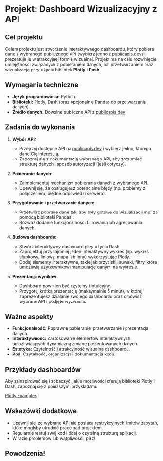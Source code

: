 # Projekt: Dashboard Wizualizacyjny z API

## Cel projektu
Celem projektu jest stworzenie interaktywnego dashboardu, który pobiera dane z wybranego publicznego API (wybierz jedno z [publicapis.dev](https://publicapis.dev/)) i prezentuje je w atrakcyjnej formie wizualnej. Projekt ma na celu rozwinięcie umiejętności związanych z pobieraniem danych, ich przetwarzaniem oraz wizualizacją przy użyciu bibliotek **Plotly** i **Dash**.

## Wymagania techniczne
- **Język programowania:** Python
- **Biblioteki:** Plotly, Dash (oraz opcjonalnie Pandas do przetwarzania danych)
- **Źródło danych:** Dowolne publiczne API z [publicapis.dev](https://publicapis.dev/)

## Zadania do wykonania
1. **Wybór API:**
   - Przejrzyj dostępne API na [publicapis.dev](https://publicapis.dev/) i wybierz jedno, którego dane Cię interesują.
   - Zapoznaj się z dokumentacją wybranego API, aby zrozumieć strukturę danych i sposób autoryzacji (jeśli dotyczy).

2. **Pobieranie danych:**
   - Zaimplementuj mechanizm pobierania danych z wybranego API.
   - Upewnij się, że obsługujesz potencjalne błędy (np. problemy z połączeniem, błędne odpowiedzi serwera).

3. **Przygotowanie i przetwarzanie danych:**
   - Przetwórz pobrane dane tak, aby były gotowe do wizualizacji (np. za pomocą biblioteki Pandas).
   - Rozważ dodanie funkcjonalności filtrowania lub agregowania danych.

4. **Budowa dashboardu:**
   - Stwórz interaktywny dashboard przy użyciu Dash.
   - Zaprojektuj przynajmniej jeden interaktywny wykres (np. wykres słupkowy, liniowy, mapa lub inny) wykorzystując Plotly.
   - Dodaj elementy interaktywne, takie jak przyciski, suwaki, filtry, które umożliwią użytkownikowi manipulację danymi na wykresie.

5. **Prezentacja wyników:**
   - Dashboard powinien być czytelny i intuicyjny.
   - Przygotuj krótką prezentację (maksymalnie 5 minut), w której zaprezentujesz działanie swojego dashboardu oraz omówisz wybrane API i podjęte wyzwania.

## Ważne aspekty
- **Funkcjonalność:** Poprawne pobieranie, przetwarzanie i prezentacja danych.
- **Interaktywność:** Zastosowanie elementów interaktywnych umożliwiających dynamiczną zmianę prezentowanych danych.
- **Estetyka:** Czytelność i atrakcyjność wizualna dashboardu.
- **Kod:** Czytelność, organizacja i dokumentacja kodu.

## Przykłady dashboardów

Aby zainspirować się i zobaczyć, jakie możliwości oferują biblioteki Plotly i Dash, zapoznaj się z poniższymi przykładami:

 [Plotly Examples](https://plotly.com/examples/?_gl=1*1l3wyg5*_gcl_au*MTY4ODUzNTQ2MS4xNzMyOTY5MjM4*_ga*MTM2NzAzOTU0OC4xNzMyOTY5MjM4*_ga_6G7EE0JNSC*MTczODM2NDc4Ni43LjEuMTczODM2NDgwMi40NC4wLjA).

## Wskazówki dodatkowe
- Upewnij się, że wybrane API nie posiada restrykcyjnych limitów zapytań, które mogłyby utrudnić pracę nad projektem.
- Regularnie testuj swój kod i dbaj o czytelną strukturę aplikacji.
- W razie problemów lub wątpliwości, pisz!



## Powodzenia!
